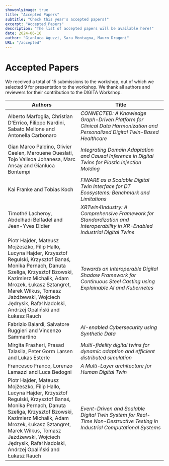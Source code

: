 ```yaml
---
showonlyimage: true
title: "Accepted Papers"
subtitle: "Check this year's accepted papers!"
excerpt: "Accepted Papers"
description: "The list of accepted papers will be available here!"
date: 2024-06-16
author: "Gianluca Aguzzi, Sara Montagna, Mauro Dragoni"
URL: "/accepted"
---
```

# Accepted Papers

We received a total of 15 submissions to the workshop, out of which we selected 9 for presentation to the workshop.
We thank all authors and reviewers for their contribution to the DIGITA Workshop.


<style>
table th:first-of-type {
    width: 10%;
}
table th:nth-of-type(2) {
    width: 10%;
}
table th:nth-of-type(3) {
    width: 50%;
}
table th:nth-of-type(4) {
    width: 30%;
}
</style>

| Authors |     Title   |
|--|--------|
| Alberto Marfoglia, Christian D'Errico, Filippo Nardini, Sabato Mellone and Antonella Carbonaro |  *CONNECTED: A Knowledge Graph-Driven Platform for Clinical Data Harmonization and Personalized Digital Twin-Based Healthcare* |
| Gian Marco Paldino, Olivier Caelen, Marouene Oueslati, Tojo Valisoa Johanesa, Marc Ansay and Gianluca Bontempi | *Integrating Domain Adaptation and Causal Inference in Digital Twins for Plastic Injection Molding* |
| Kai Franke and Tobias Koch | *FIWARE as a Scalable Digital Twin Interface for DT Ecosystems: Benchmark and Limitations* |
| Timothé Lacheroy, Abdelhadi Belfadel and Jean-Yves Didier | *XRTwin4Industry: A Comprehensive Framework for Standardization and Interoperability in XR-Enabled Industrial Digital Twins* |
| Piotr Hajder, Mateusz Mojżeszko, Filip Hallo, Lucyna Hajder, Krzysztof Regulski, Krzysztof Banaś, Monika Pernach, Danuta Szeliga, Krzysztof Bzowski, Kazimierz Michalik, Adam Mrozek, Łukasz Sztangret, Marek Wilkus, Tomasz Jażdżewski, Wojciech Jędrysik, Rafał Nadolski, Andrzej Opaliński and Łukasz Rauch | *Towards an Interoperable Digital Shadow Framework for Continuous Steel Casting using Explainable AI and Kubernetes* |
| Fabrizio Baiardi, Salvatore Ruggieri and Vincenzo Sammartino | *AI-enabled Cybersecurity using Synthetic Data* |
| Mirgita Frasheri, Prasad Talasila, Peter Gorm Larsen and Lukas Esterle | *Multi-fidelity digital twins for dynamic adaption and efficient distributed simulation* |
| Francesco Franco, Lorenzo Lamazzi and Luca Bedogni | *A Multi-Layer architecture for Human Digital Twin* |
| Piotr Hajder, Mateusz Mojżeszko, Filip Hallo, Lucyna Hajder, Krzysztof Regulski, Krzysztof Banaś, Monika Pernach, Danuta Szeliga, Krzysztof Bzowski, Kazimierz Michalik, Adam Mrozek, Łukasz Sztangret, Marek Wilkus, Tomasz Jażdżewski, Wojciech Jędrysik, Rafał Nadolski, Andrzej Opaliński and Łukasz Rauch | *Event-Driven and Scalable Digital Twin System for Real-Time Non-Destructive Testing in Industrial Computational Systems* |